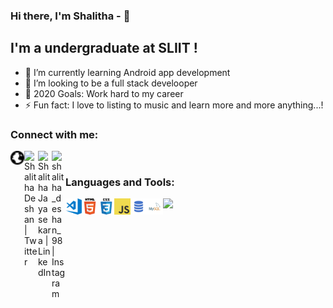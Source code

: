 ### Hi there, I'm Shalitha -  👋

## I'm a undergraduate at SLIIT !

<!--- 🔭 I’m currently working on a--> 
- 🌱 I’m currently learning Android app development 
- 👯 I’m looking to be a full stack develooper
- 🥅 2020 Goals: Work hard to my career
- ⚡ Fun fact: I love to listing to music and learn more and more anything...!

### Connect with me:

[<img align="left" alt="shalithadeshan.github.io" width="22px" src="https://raw.githubusercontent.com/iconic/open-iconic/master/svg/globe.svg" />][website]
[<img align="left" alt="ShalithaDeshan | Twitter" width="22px" src="https://cdn.jsdelivr.net/npm/simple-icons@v3/icons/twitter.svg" />][twitter]
[<img align="left" alt="Shalitha Jayasekara | LinkedIn" width="22px" src="https://cdn.jsdelivr.net/npm/simple-icons@v3/icons/linkedin.svg" />][linkedin]
[<img align="left" alt="shalitha_deshan_98 | Instagram" width="22px" src="https://cdn.jsdelivr.net/npm/simple-icons@v3/icons/instagram.svg" />][instagram]

<br />

### Languages and Tools:

<img align="left" alt="Visual Studio Code" width="26px" src="https://raw.githubusercontent.com/github/explore/80688e429a7d4ef2fca1e82350fe8e3517d3494d/topics/visual-studio-code/visual-studio-code.png" />
<img align="left" alt="HTML5" width="26px" src="https://raw.githubusercontent.com/github/explore/80688e429a7d4ef2fca1e82350fe8e3517d3494d/topics/html/html.png" />
<img align="left" alt="CSS3" width="26px" src="https://raw.githubusercontent.com/github/explore/80688e429a7d4ef2fca1e82350fe8e3517d3494d/topics/css/css.png" />
<!--[<img align="left" alt="Sass" width="26px" src="https://raw.githubusercontent.com/github/explore/80688e429a7d4ef2fca1e82350fe8e3517d3494d/topics/sass/sass.png" />][cssplaylist]-->
<img align="left" alt="JavaScript" width="26px" src="https://raw.githubusercontent.com/github/explore/80688e429a7d4ef2fca1e82350fe8e3517d3494d/topics/javascript/javascript.png" />
<!--[<img align="left" alt="React" width="26px" src="https://raw.githubusercontent.com/github/explore/80688e429a7d4ef2fca1e82350fe8e3517d3494d/topics/react/react.png" />][reactplaylist]
[<img align="left" alt="Gatsby" width="26px" src="https://raw.githubusercontent.com/github/explore/e94815998e4e0713912fed477a1f346ec04c3da2/topics/gatsby/gatsby.png" />][webdevplaylist]
[<img align="left" alt="GraphQL" width="26px" src="https://raw.githubusercontent.com/github/explore/80688e429a7d4ef2fca1e82350fe8e3517d3494d/topics/graphql/graphql.png" />][webdevplaylist]
[<img align="left" alt="Node.js" width="26px" src="https://raw.githubusercontent.com/github/explore/80688e429a7d4ef2fca1e82350fe8e3517d3494d/topics/nodejs/nodejs.png" />][webdevplaylist]
[<img align="left" alt="Deno" width="26px" src="https://raw.githubusercontent.com/github/explore/361e2821e2dea67711cde99c9c40ed357061cf27/topics/deno/deno.png" />][webdevplaylist]-->
<img align="left" alt="SQL" width="26px" src="https://raw.githubusercontent.com/github/explore/80688e429a7d4ef2fca1e82350fe8e3517d3494d/topics/sql/sql.png" />
<img align="left" alt="MySQL" width="26px" src="https://raw.githubusercontent.com/github/explore/80688e429a7d4ef2fca1e82350fe8e3517d3494d/topics/mysql/mysql.png" />
<!--[<img align="left" alt="MongoDB" width="26px" src="https://raw.githubusercontent.com/github/explore/80688e429a7d4ef2fca1e82350fe8e3517d3494d/topics/mongodb/mongodb.png" />][webdevplaylist]
[<img align="left" alt="Git" width="26px" src="https://raw.githubusercontent.com/github/explore/80688e429a7d4ef2fca1e82350fe8e3517d3494d/topics/git/git.png" />][webdevplaylist]
[<img align="left" alt="GitHub" width="26px" src="https://raw.githubusercontent.com/github/explore/78df643247d429f6cc873026c0622819ad797942/topics/github/github.png" />][webdevplaylist]
[<img align="left" alt="Terminal" width="26px" src="https://raw.githubusercontent.com/github/explore/80688e429a7d4ef2fca1e82350fe8e3517d3494d/topics/terminal/terminal.png" />][webdevplaylist]-->

<img src="https://www.google.com/url?sa=i&url=https%3A%2F%2Ftenor.com%2Fview%2Fsultan-alrefaei-programmer-office-gif-13165216&psig=AOvVaw1VlkekKIAyk4P_KiJPX-51&ust=1597576911501000&source=images&cd=vfe&ved=0CAIQjRxqFwoTCLi5sfmLnesCFQAAAAAdAAAAABAD" width="60">
<br />
<br />


[website]: https://shalithadeshan.github.io/
[twitter]: https://twitter.com/ShalithaDeshsn
[instagram]: https://www.instagram.com/shalitha_deshan_98/?hl=en
[linkedin]: https://www.linkedin.com/in/shalitha-jayasekara-194215180/
<!--[youtube]: 
[webdevplaylist]:
[jsplaylist]:
[cssplaylist]:
[reactplaylist]:-->
